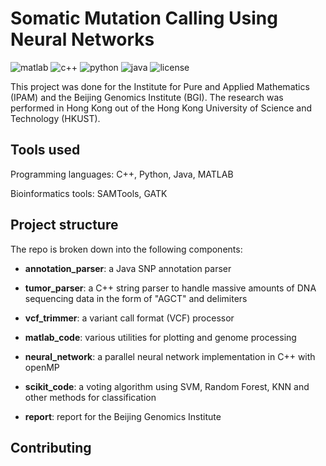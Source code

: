 Somatic Mutation Calling Using Neural Networks
==============================================

![matlab](https://img.shields.io/badge/matlab-.5-green.svg?style=flat)  ![c++](https://img.shields.io/badge/c++-.29-green.svg?style=flat)  ![python](https://img.shields.io/badge/python-.12-blue.svg?style=flat)  ![java](https://img.shields.io/badge/java-.9-green.svg?style=flat)  ![license](https://img.shields.io/github/license/mashape/apistatus.svg)

This project was done for the Institute for Pure and Applied Mathematics (IPAM) and the Beijing Genomics Institute (BGI). The research was performed in Hong Kong out of the Hong Kong University of Science and Technology (HKUST).
 
 
 
## Tools used

Programming languages: C++, Python, Java, MATLAB

Bioinformatics tools: SAMTools, GATK


## Project structure

The repo is broken down into the following components:
- **annotation_parser**: a Java SNP annotation parser

- **tumor_parser**: a C++ string parser to handle massive amounts of DNA sequencing data in the form of "AGCT" and delimiters

- **vcf_trimmer**: a variant call format (VCF) processor

- **matlab_code**: various utilities for plotting and genome processing

- **neural_network**: a parallel neural network implementation in C++ with openMP

- **scikit_code**: a voting algorithm using SVM, Random Forest, KNN and other methods for classification

- **report**: report for the Beijing Genomics Institute

## Contributing
